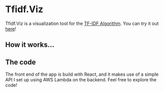 # Tfidf.Viz
Tfidf.Viz is a visualization tool for the [TF-IDF Algorithm](https://en.wikipedia.org/wiki/Tf–idf "TF-IDF Wiki"). You can try it out [here](tfidfviz.com)!

## How it works...


## The code
The front end of the app is build with React, and it makes use of a simple API I set up using AWS Lambda on the backend. Feel free to explore the code!


